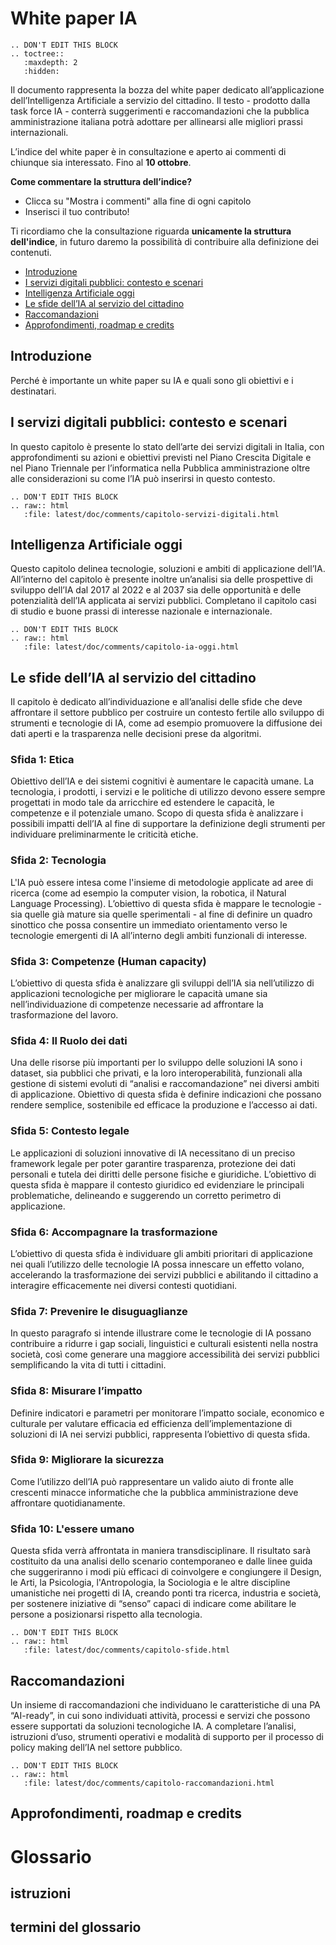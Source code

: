 # White paper IA

```eval_rst
.. DON'T EDIT THIS BLOCK
.. toctree::
   :maxdepth: 2
   :hidden:
```

Il documento rappresenta la bozza del white paper dedicato all’applicazione dell’Intelligenza Artificiale a servizio del cittadino. Il testo - prodotto dalla task force IA - conterrà suggerimenti e raccomandazioni che la pubblica amministrazione italiana potrà adottare per allinearsi alle migliori prassi internazionali.

L’indice del white paper è in consultazione e aperto ai commenti di chiunque sia interessato. Fino al **10 ottobre**.

**Come commentare la struttura dell’indice?**
- Clicca su "Mostra i commenti" alla fine di ogni capitolo
- Inserisci il tuo contributo!

Ti ricordiamo che la consultazione riguarda **unicamente la struttura dell'indice**, in futuro daremo la possibilità di contribuire alla definizione dei contenuti.


- [Introduzione](#introduzione)
- [I servizi digitali pubblici: contesto e scenari](#i-servizi-digitali-pubblici-contesto-e-scenari)
- [Intelligenza Artificiale oggi](#intelligenza-artificiale-oggi)
- [Le sfide dell’IA al servizio del cittadino](#le-sfide-dellia-al-servizio-del-cittadino)
- [Raccomandazioni](#raccomandazioni)
- [Approfondimenti, roadmap e credits](#approfondimenti-roadmap-e-credits)

## Introduzione

Perché è importante un white paper su IA e quali sono gli obiettivi e i destinatari.


## I servizi digitali pubblici: contesto e scenari

In questo capitolo è presente lo stato dell’arte dei servizi digitali in Italia, con approfondimenti su azioni e obiettivi previsti nel Piano Crescita Digitale e nel Piano Triennale per l’informatica nella Pubblica amministrazione oltre alle considerazioni su come l’IA può inserirsi in questo contesto.

```eval_rst
.. DON'T EDIT THIS BLOCK
.. raw:: html
   :file: latest/doc/comments/capitolo-servizi-digitali.html
```


## Intelligenza Artificiale oggi

Questo capitolo delinea tecnologie, soluzioni e ambiti di applicazione dell’IA. All’interno del capitolo è presente inoltre un’analisi sia delle prospettive di sviluppo dell’IA dal 2017 al 2022 e al 2037 sia delle opportunità e delle potenzialità dell’IA applicata ai servizi pubblici. Completano il capitolo casi di studio e buone prassi di interesse nazionale e internazionale.

```eval_rst
.. DON'T EDIT THIS BLOCK
.. raw:: html
   :file: latest/doc/comments/capitolo-ia-oggi.html
```

## Le sfide dell’IA al servizio del cittadino

Il capitolo è dedicato all’individuazione e all’analisi delle sfide che deve affrontare il settore pubblico per costruire un contesto fertile allo sviluppo di strumenti e tecnologie di IA, come ad esempio promuovere la diffusione dei dati aperti e la trasparenza nelle decisioni prese da algoritmi.

### Sfida 1: Etica

Obiettivo dell’IA e dei sistemi cognitivi è aumentare le capacità umane. La tecnologia, i prodotti, i servizi e le politiche di utilizzo devono essere sempre progettati in modo tale da arricchire ed estendere le capacità, le competenze e il potenziale umano. Scopo di questa sfida è analizzare i possibili impatti dell’IA al fine di supportare la definizione degli strumenti per individuare preliminarmente le criticità etiche.

### Sfida 2: Tecnologia

L'IA può essere intesa come l'insieme di metodologie applicate ad aree di ricerca (come ad esempio la computer vision, la robotica, il Natural Language Processing).  L’obiettivo di questa sfida è mappare le tecnologie - sia quelle già mature sia quelle sperimentali - al fine di definire un quadro sinottico che possa consentire un immediato orientamento verso le tecnologie emergenti di IA all’interno degli ambiti funzionali di interesse.

### Sfida 3: Competenze (Human capacity)

L’obiettivo di questa sfida è analizzare gli sviluppi dell’IA sia nell’utilizzo di applicazioni tecnologiche per migliorare le capacità umane sia nell’individuazione di competenze necessarie ad affrontare la trasformazione del lavoro.

### Sfida 4: Il Ruolo dei dati

Una delle risorse più importanti per lo sviluppo delle soluzioni IA sono i dataset, sia pubblici che privati, e la loro interoperabilità, funzionali alla gestione di sistemi evoluti di “analisi e raccomandazione” nei diversi ambiti di applicazione. Obiettivo di questa sfida è definire indicazioni che possano rendere semplice, sostenibile ed efficace la produzione e l’accesso ai dati.

### Sfida 5: Contesto legale

Le applicazioni di soluzioni innovative di IA necessitano di un preciso framework legale per poter garantire trasparenza, protezione dei dati personali e tutela dei diritti delle persone fisiche e giuridiche. L’obiettivo di questa sfida è mappare il contesto giuridico ed evidenziare le principali problematiche, delineando e suggerendo un corretto perimetro di applicazione.

### Sfida 6: Accompagnare la trasformazione

L’obiettivo di questa sfida è individuare gli ambiti prioritari di applicazione nei quali l’utilizzo delle tecnologie IA possa innescare un effetto volano, accelerando la trasformazione dei servizi pubblici e abilitando il cittadino a interagire efficacemente nei diversi contesti quotidiani.

### Sfida 7: Prevenire le disuguaglianze

In questo paragrafo si intende illustrare come le tecnologie di IA possano contribuire a ridurre i gap sociali, linguistici e culturali esistenti nella nostra società, così come generare una maggiore accessibilità dei servizi pubblici semplificando la vita di tutti i cittadini.

### Sfida 8: Misurare l’impatto

Definire indicatori e parametri per monitorare l’impatto sociale, economico e culturale per valutare efficacia ed efficienza dell’implementazione di soluzioni di IA nei servizi pubblici, rappresenta l’obiettivo di questa sfida.

### Sfida 9: Migliorare la sicurezza

Come l’utilizzo dell’IA può rappresentare un valido aiuto di fronte alle crescenti minacce informatiche che la pubblica amministrazione deve affrontare quotidianamente.

### Sfida 10: L'essere umano

Questa sfida verrà affrontata in maniera transdisciplinare. Il risultato sarà costituito da una analisi dello scenario contemporaneo e dalle linee guida che suggeriranno i modi più efficaci di coinvolgere e congiungere il Design, le Arti, la Psicologia, l'Antropologia, la Sociologia e le altre discipline umanistiche nei progetti di IA, creando ponti tra ricerca, industria e società, per sostenere iniziative di “senso” capaci di indicare come abilitare le persone a posizionarsi rispetto alla tecnologia.

```eval_rst
.. DON'T EDIT THIS BLOCK
.. raw:: html
   :file: latest/doc/comments/capitolo-sfide.html
```

## Raccomandazioni

Un insieme di raccomandazioni che individuano le caratteristiche di una PA “AI-ready”,  in cui sono individuati attività, processi e servizi che possono essere supportati da soluzioni tecnologiche IA. A completare l’analisi, istruzioni d’uso, strumenti operativi e modalità di supporto per il processo di policy making dell’IA nel settore pubblico.

```eval_rst
.. DON'T EDIT THIS BLOCK
.. raw:: html
   :file: latest/doc/comments/capitolo-raccomandazioni.html
```

## Approfondimenti, roadmap e credits

# Glossario

## istruzioni

## termini del glossario
